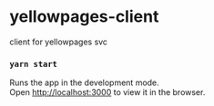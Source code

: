 # yellowpages-client
client for yellowpages svc

### `yarn start`

Runs the app in the development mode.<br />
Open [http://localhost:3000](http://localhost:3000) to view it in the browser.

